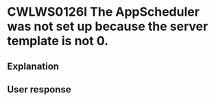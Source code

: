 # CWLWS0126I The AppScheduler was not set up because the server template is not 0.

## Explanation

## User response